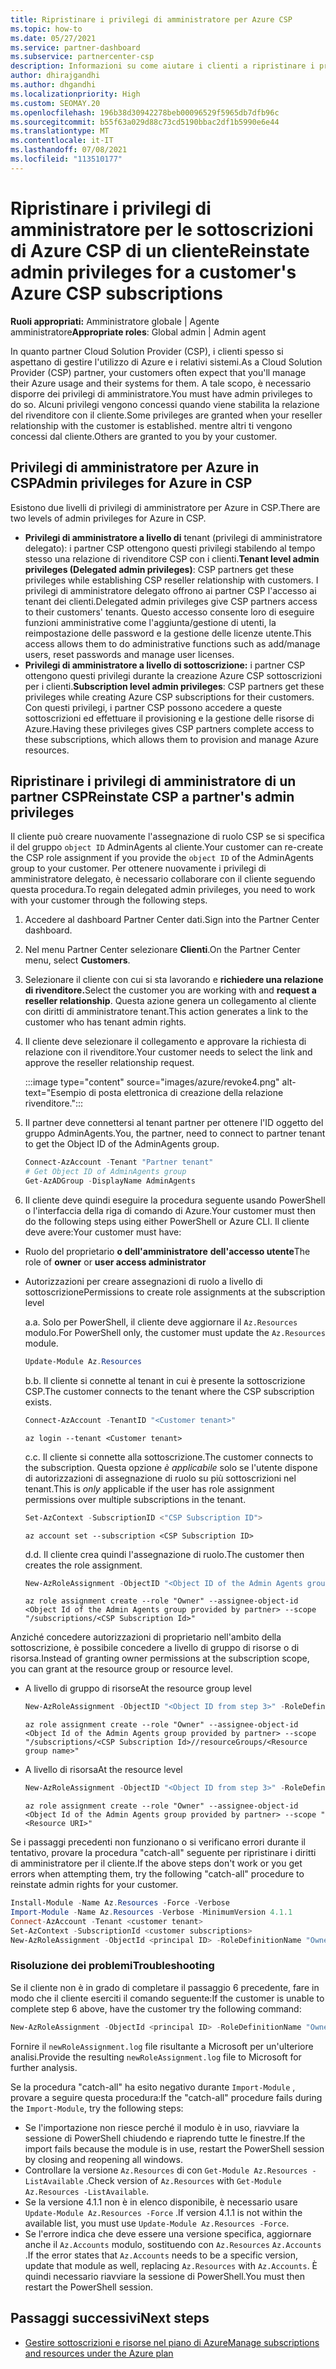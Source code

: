 ```yaml
---
title: Ripristinare i privilegi di amministratore per Azure CSP
ms.topic: how-to
ms.date: 05/27/2021
ms.service: partner-dashboard
ms.subservice: partnercenter-csp
description: Informazioni su come aiutare i clienti a ripristinare i privilegi di amministratore di un partner in modo che il partner possa gestire le sottoscrizioni di Azure Cloud Solution Provider (CSP) di un cliente.
author: dhirajgandhi
ms.author: dhgandhi
ms.localizationpriority: High
ms.custom: SEOMAY.20
ms.openlocfilehash: 196b38d30942278beb00096529f5965db7dfb96c
ms.sourcegitcommit: b55f63a029d88c73cd5190bbac2df1b5990e6e44
ms.translationtype: MT
ms.contentlocale: it-IT
ms.lasthandoff: 07/08/2021
ms.locfileid: "113510177"
---
```

# <a name="reinstate-admin-privileges-for-a-customers-azure-csp-subscriptions"></a><span data-ttu-id="3abdc-103">Ripristinare i privilegi di amministratore per le sottoscrizioni di Azure CSP di un cliente</span><span class="sxs-lookup"><span data-stu-id="3abdc-103">Reinstate admin privileges for a customer's Azure CSP subscriptions</span></span>  

<span data-ttu-id="3abdc-104">**Ruoli appropriati:** Amministratore globale | Agente amministratore</span><span class="sxs-lookup"><span data-stu-id="3abdc-104">**Appropriate roles**: Global admin | Admin agent</span></span>

<span data-ttu-id="3abdc-105">In quanto partner Cloud Solution Provider (CSP), i clienti spesso si aspettano di gestire l'utilizzo di Azure e i relativi sistemi.</span><span class="sxs-lookup"><span data-stu-id="3abdc-105">As a Cloud Solution Provider (CSP) partner, your customers often expect that you'll manage their Azure usage and their systems for them.</span></span> <span data-ttu-id="3abdc-106">A tale scopo, è necessario disporre dei privilegi di amministratore.</span><span class="sxs-lookup"><span data-stu-id="3abdc-106">You must have admin privileges to do so.</span></span> <span data-ttu-id="3abdc-107">Alcuni privilegi vengono concessi quando viene stabilita la relazione del rivenditore con il cliente.</span><span class="sxs-lookup"><span data-stu-id="3abdc-107">Some privileges are granted when your reseller relationship with the customer is established.</span></span> <span data-ttu-id="3abdc-108">mentre altri ti vengono concessi dal cliente.</span><span class="sxs-lookup"><span data-stu-id="3abdc-108">Others are granted to you by your customer.</span></span>

## <a name="admin-privileges-for-azure-in-csp"></a><span data-ttu-id="3abdc-109">Privilegi di amministratore per Azure in CSP</span><span class="sxs-lookup"><span data-stu-id="3abdc-109">Admin privileges for Azure in CSP</span></span>

<span data-ttu-id="3abdc-110">Esistono due livelli di privilegi di amministratore per Azure in CSP.</span><span class="sxs-lookup"><span data-stu-id="3abdc-110">There are two levels of admin privileges for Azure in CSP.</span></span>

- <span data-ttu-id="3abdc-111">**Privilegi di amministratore a livello di** tenant (privilegi di amministratore delegato): i partner CSP ottengono questi privilegi stabilendo al tempo stesso una relazione di rivenditore CSP con i clienti.</span><span class="sxs-lookup"><span data-stu-id="3abdc-111">**Tenant level admin privileges (Delegated admin privileges)**:  CSP partners get these privileges while establishing CSP reseller relationship with customers.</span></span> <span data-ttu-id="3abdc-112">I privilegi di amministratore delegato offrono ai partner CSP l'accesso ai tenant dei clienti.</span><span class="sxs-lookup"><span data-stu-id="3abdc-112">Delegated admin privileges give CSP partners access to their customers' tenants.</span></span> <span data-ttu-id="3abdc-113">Questo accesso consente loro di eseguire funzioni amministrative come l'aggiunta/gestione di utenti, la reimpostazione delle password e la gestione delle licenze utente.</span><span class="sxs-lookup"><span data-stu-id="3abdc-113">This access allows them to do administrative functions such as add/manage users, reset passwords and manage user licenses.</span></span>
- <span data-ttu-id="3abdc-114">**Privilegi di amministratore a livello di sottoscrizione:** i partner CSP ottengono questi privilegi durante la creazione Azure CSP sottoscrizioni per i clienti.</span><span class="sxs-lookup"><span data-stu-id="3abdc-114">**Subscription level admin privileges**: CSP partners get these privileges while creating Azure CSP subscriptions for their customers.</span></span> <span data-ttu-id="3abdc-115">Con questi privilegi, i partner CSP possono accedere a queste sottoscrizioni ed effettuare il provisioning e la gestione delle risorse di Azure.</span><span class="sxs-lookup"><span data-stu-id="3abdc-115">Having these privileges gives CSP partners complete access to these subscriptions, which allows them to provision and manage Azure resources.</span></span>

## <a name="reinstate-csp-a-partners-admin-privileges"></a><span data-ttu-id="3abdc-116">Ripristinare i privilegi di amministratore di un partner CSP</span><span class="sxs-lookup"><span data-stu-id="3abdc-116">Reinstate CSP a partner's admin privileges</span></span>

<span data-ttu-id="3abdc-117">Il cliente può creare nuovamente l'assegnazione di ruolo CSP se si specifica il del gruppo `object ID` AdminAgents al cliente.</span><span class="sxs-lookup"><span data-stu-id="3abdc-117">Your customer can re-create the CSP role assignment if you provide the `object ID` of the AdminAgents group to your customer.</span></span> <span data-ttu-id="3abdc-118">Per ottenere nuovamente i privilegi di amministratore delegato, è necessario collaborare con il cliente seguendo questa procedura.</span><span class="sxs-lookup"><span data-stu-id="3abdc-118">To regain delegated admin privileges, you need to work with your customer through the following steps.</span></span>

1. <span data-ttu-id="3abdc-119">Accedere al dashboard Partner Center dati.</span><span class="sxs-lookup"><span data-stu-id="3abdc-119">Sign into the Partner Center dashboard.</span></span>

2. <span data-ttu-id="3abdc-120">Nel menu Partner Center selezionare **Clienti**.</span><span class="sxs-lookup"><span data-stu-id="3abdc-120">On the Partner Center menu, select **Customers**.</span></span>

3. <span data-ttu-id="3abdc-121">Selezionare il cliente con cui si sta lavorando e **richiedere una relazione di rivenditore.**</span><span class="sxs-lookup"><span data-stu-id="3abdc-121">Select the customer you are working with and **request a reseller relationship**.</span></span> <span data-ttu-id="3abdc-122">Questa azione genera un collegamento al cliente con diritti di amministratore tenant.</span><span class="sxs-lookup"><span data-stu-id="3abdc-122">This action generates a link to the customer who has tenant admin rights.</span></span>

4. <span data-ttu-id="3abdc-123">Il cliente deve selezionare il collegamento e approvare la richiesta di relazione con il rivenditore.</span><span class="sxs-lookup"><span data-stu-id="3abdc-123">Your customer needs to select the link and approve the reseller relationship request.</span></span>

   :::image type="content" source="images/azure/revoke4.png" alt-text="Esempio di posta elettronica di creazione della relazione rivenditore.":::

5. <span data-ttu-id="3abdc-125">Il partner deve connettersi al tenant partner per ottenere l'ID oggetto del gruppo AdminAgents.</span><span class="sxs-lookup"><span data-stu-id="3abdc-125">You, the partner, need to connect to partner tenant to get the Object ID of the AdminAgents group.</span></span>
  
   ```powershell
   Connect-AzAccount -Tenant "Partner tenant"
   # Get Object ID of AdminAgents group
   Get-AzADGroup -DisplayName AdminAgents
   ```

6. <span data-ttu-id="3abdc-126">Il cliente deve quindi eseguire la procedura seguente usando PowerShell o l'interfaccia della riga di comando di Azure.</span><span class="sxs-lookup"><span data-stu-id="3abdc-126">Your customer must then do the following steps using either PowerShell or Azure CLI.</span></span> <span data-ttu-id="3abdc-127">Il cliente deve avere:</span><span class="sxs-lookup"><span data-stu-id="3abdc-127">Your customer must have:</span></span>

- <span data-ttu-id="3abdc-128">Ruolo del proprietario **o dell'amministratore** **dell'accesso utente**</span><span class="sxs-lookup"><span data-stu-id="3abdc-128">The role of **owner** or **user access administrator**</span></span> 
- <span data-ttu-id="3abdc-129">Autorizzazioni per creare assegnazioni di ruolo a livello di sottoscrizione</span><span class="sxs-lookup"><span data-stu-id="3abdc-129">Permissions to create role assignments at the subscription level</span></span>

   <span data-ttu-id="3abdc-130">a.</span><span class="sxs-lookup"><span data-stu-id="3abdc-130">a.</span></span> <span data-ttu-id="3abdc-131">Solo per PowerShell, il cliente deve aggiornare il `Az.Resources` modulo.</span><span class="sxs-lookup"><span data-stu-id="3abdc-131">For PowerShell only, the customer must update the `Az.Resources` module.</span></span>
   ```powershell
   Update-Module Az.Resources
   ```

   <span data-ttu-id="3abdc-132">b.</span><span class="sxs-lookup"><span data-stu-id="3abdc-132">b.</span></span> <span data-ttu-id="3abdc-133">Il cliente si connette al tenant in cui è presente la sottoscrizione CSP.</span><span class="sxs-lookup"><span data-stu-id="3abdc-133">The customer connects to the tenant where the CSP subscription exists.</span></span>
   ```powershell
   Connect-AzAccount -TenantID "<Customer tenant>"
   ```
   ```azurecli
   az login --tenant <Customer tenant>
   ```

   <span data-ttu-id="3abdc-134">c.</span><span class="sxs-lookup"><span data-stu-id="3abdc-134">c.</span></span> <span data-ttu-id="3abdc-135">Il cliente si connette alla sottoscrizione.</span><span class="sxs-lookup"><span data-stu-id="3abdc-135">The customer connects to the subscription.</span></span> <span data-ttu-id="3abdc-136">Questa opzione *è applicabile* solo se l'utente dispone di autorizzazioni di assegnazione di ruolo su più sottoscrizioni nel tenant.</span><span class="sxs-lookup"><span data-stu-id="3abdc-136">This is *only* applicable if the user has role assignment permissions over multiple subscriptions in the tenant.</span></span>

   ```powershell
   Set-AzContext -SubscriptionID <"CSP Subscription ID">
   ```
   ```azurecli
   az account set --subscription <CSP Subscription ID>
   ```

   <span data-ttu-id="3abdc-137">d.</span><span class="sxs-lookup"><span data-stu-id="3abdc-137">d.</span></span> <span data-ttu-id="3abdc-138">Il cliente crea quindi l'assegnazione di ruolo.</span><span class="sxs-lookup"><span data-stu-id="3abdc-138">The customer then creates the role assignment.</span></span>
    
   ```powershell
   New-AzRoleAssignment -ObjectID "<Object ID of the Admin Agents group provided by partner>" -RoleDefinitionName "Owner" -Scope "/subscriptions/'<CSP subscription ID>'"
   ```
   ```azurecli
   az role assignment create --role "Owner" --assignee-object-id <Object Id of the Admin Agents group provided by partner> --scope "/subscriptions/<CSP Subscription Id>"
   ```

<span data-ttu-id="3abdc-139">Anziché concedere autorizzazioni di proprietario nell'ambito della sottoscrizione, è possibile concedere a livello di gruppo di risorse o di risorsa.</span><span class="sxs-lookup"><span data-stu-id="3abdc-139">Instead of granting owner permissions at the subscription scope, you can grant at the resource group or resource level.</span></span> 

- <span data-ttu-id="3abdc-140">A livello di gruppo di risorse</span><span class="sxs-lookup"><span data-stu-id="3abdc-140">At the resource group level</span></span>

   ```powershell
   New-AzRoleAssignment -ObjectID "<Object ID from step 3>" -RoleDefinitionName Owner -Scope "/subscriptions/'SubscriptionID of CSP subscription'/resourceGroups/'Resource group name'"
   ```

   ```azurecli
   az role assignment create --role "Owner" --assignee-object-id <Object Id of the Admin Agents group provided by partner> --scope "/subscriptions/<CSP Subscription Id>//resourceGroups/<Resource group name>"
   ```

- <span data-ttu-id="3abdc-141">A livello di risorsa</span><span class="sxs-lookup"><span data-stu-id="3abdc-141">At the resource level</span></span>

   ```powershell
   New-AzRoleAssignment -ObjectID "<Object ID from step 3>" -RoleDefinitionName Owner -Scope "<Resource URI>"
   ```

   ```azurecli
   az role assignment create --role "Owner" --assignee-object-id <Object Id of the Admin Agents group provided by partner> --scope "<Resource URI>"
   ```

<span data-ttu-id="3abdc-142">Se i passaggi precedenti non funzionano o si verificano errori durante il tentativo, provare la procedura "catch-all" seguente per ripristinare i diritti di amministratore per il cliente.</span><span class="sxs-lookup"><span data-stu-id="3abdc-142">If the above steps don't work or you get errors when attempting them, try the following "catch-all" procedure to reinstate admin rights for your customer.</span></span>

```powershell
Install-Module -Name Az.Resources -Force -Verbose
Import-Module -Name Az.Resources -Verbose -MinimumVersion 4.1.1
Connect-AzAccount -Tenant <customer tenant>
Set-AzContext -SubscriptionId <customer subscriptions>
New-AzRoleAssignment -ObjectId <principal ID> -RoleDefinitionName "Owner" -Scope "/subscriptions/<customer subscription>" -ObjectType "ForeignGroup"
```

### <a name="troubleshooting"></a><span data-ttu-id="3abdc-143">Risoluzione dei problemi</span><span class="sxs-lookup"><span data-stu-id="3abdc-143">Troubleshooting</span></span>

<span data-ttu-id="3abdc-144">Se il cliente non è in grado di completare il passaggio 6 precedente, fare in modo che il cliente eserciti il comando seguente:</span><span class="sxs-lookup"><span data-stu-id="3abdc-144">If the customer is unable to complete step 6 above, have the customer try the following command:</span></span>

```powershell
New-AzRoleAssignment -ObjectId <principal ID> -RoleDefinitionName "Owner" -Scope "/subscriptions/<costumer subscription>" -ObjectType "ForeignGroup" -Debug > newRoleAssignment.log
```

<span data-ttu-id="3abdc-145">Fornire il `newRoleAssignment.log` file risultante a Microsoft per un'ulteriore analisi.</span><span class="sxs-lookup"><span data-stu-id="3abdc-145">Provide the resulting `newRoleAssignment.log` file to Microsoft for further analysis.</span></span>

<span data-ttu-id="3abdc-146">Se la procedura "catch-all" ha esito negativo durante `Import-Module` , provare a seguire questa procedura:</span><span class="sxs-lookup"><span data-stu-id="3abdc-146">If the "catch-all" procedure fails during the `Import-Module`, try the following steps:</span></span>
- <span data-ttu-id="3abdc-147">Se l'importazione non riesce perché il modulo è in uso, riavviare la sessione di PowerShell chiudendo e riaprendo tutte le finestre.</span><span class="sxs-lookup"><span data-stu-id="3abdc-147">If the import fails because the module is in use, restart the PowerShell session by closing and reopening all windows.</span></span>
- <span data-ttu-id="3abdc-148">Controllare la versione `Az.Resources` di con `Get-Module Az.Resources -ListAvailable` .</span><span class="sxs-lookup"><span data-stu-id="3abdc-148">Check version of `Az.Resources` with `Get-Module Az.Resources -ListAvailable`.</span></span>
- <span data-ttu-id="3abdc-149">Se la versione 4.1.1 non è in elenco disponibile, è necessario usare `Update-Module Az.Resources -Force` .</span><span class="sxs-lookup"><span data-stu-id="3abdc-149">If version 4.1.1 is not within the available list, you must use `Update-Module Az.Resources -Force`.</span></span>
- <span data-ttu-id="3abdc-150">Se l'errore indica che deve essere una versione specifica, aggiornare anche il `Az.Accounts` modulo, sostituendo con `Az.Resources` `Az.Accounts` .</span><span class="sxs-lookup"><span data-stu-id="3abdc-150">If the error states that `Az.Accounts` needs to be a specific version, update that module as well, replacing `Az.Resources` with `Az.Accounts`.</span></span> <span data-ttu-id="3abdc-151">È quindi necessario riavviare la sessione di PowerShell.</span><span class="sxs-lookup"><span data-stu-id="3abdc-151">You must then restart the PowerShell session.</span></span>


## <a name="next-steps"></a><span data-ttu-id="3abdc-152">Passaggi successivi</span><span class="sxs-lookup"><span data-stu-id="3abdc-152">Next steps</span></span>

- [<span data-ttu-id="3abdc-153">Gestire sottoscrizioni e risorse nel piano di Azure</span><span class="sxs-lookup"><span data-stu-id="3abdc-153">Manage subscriptions and resources under the Azure plan</span></span>](azure-plan-manage.md)
